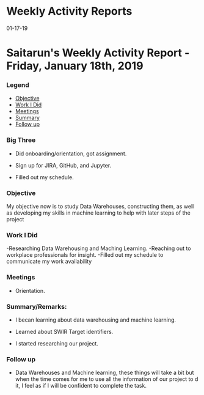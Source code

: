 # Weekly Activity Reports
01-17-19
# Saitarun's Weekly Activity Report - Friday, January 18th, 2019
### Legend
 - [Objective](#objective)
 - [Work I Did](#work-i-did)
 - [Meetings](#meetings)
 - [Summary](#summary)
 - [Follow up](#follow-up)

### Big Three

- Did onboarding/orientation, got assignment.

- Sign up for JIRA, GitHub, and Jupyter.

- Filled out my schedule.

### Objective

My objective now is to study Data Warehouses, constructing them, as well as developing my skills in machine learning to help with later steps of the project

### Work I Did

-Researching Data Warehousing and Maching Learning.
-Reaching out to workplace professionals for insight.
-Filled out my schedule to communicate my work availability


### Meetings
  - Orientation. 

### Summary/Remarks:

- I becan learning about data warehousing and machine learning.

- Learned about SWIR Target identifiers.

- I started researching our project.


### Follow up

- Data Warehouses and Machine learning, these things will take a bit but when the time comes for me to use all the information of our project to d it, I feel as if I will be confident to complete the task. 
